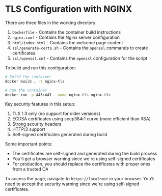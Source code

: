 # TLS Configuration with NGINX

There are three files in the working directory:

1. `Dockerfile` - Contains the container build instructions
2. `nginx.conf` - Contains the Nginx server configuration
3. `html/index.html` - Contains the welcome page content
4. `ssl/generate-certs.sh` - Contains the `openssl` commands to create certificates
5. `ssl/openssl.cnf` - Contains the `openssl` configuration for the script

To build and run this configuration:

```bash
# Build the container
docker build . -t nginx-tls

# Run the container
docker run -p 443:443 --name nginx-tls nginx-tls
```

Key security features in this setup:

1. TLS 1.3 only (no support for older versions)
2. ECDSA certificates using secp384r1 curve (more efficient than RSA)
3. Strong security headers
4. HTTP/2 support
5. Self-signed certificates generated during build

Some important points:

- The certificates are self-signed and generated during the build process
- You'll get a browser warning since we're using self-signed certificates
- For production, you should replace the certificates with proper ones from a trusted CA

To access the page, navigate to `https://localhost` in your browser. You'll need to accept the security warning since we're using self-signed certificates.